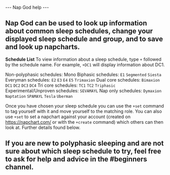 --- Nap God help ---

Nap God can be used to look up information about common sleep schedules, change your displayed sleep schedule and group, and to save and look up napcharts.
-----------------------------------------------
**Schedule List**
To view information about a sleep schedule, type `+` followed by the schedule name. For example, `+DC1` will display information about DC1.

Non-polyphasic schedules: Mono
Biphasic schedules: `E1` `Segmented` `Siesta`
Everyman schedules: `E2` `E3` `E4` `E5` `Trimaxion`
Dual core schedules: `Bimaxion` `DC1` `DC2` `DC3` `DC4`
Tri core schedules: `TC1` `TC2` `Triphasic`
Experimental/Unproven schedules: `SEVAMAYL`
Nap only schedules: `Dymaxion` `Naptation` `SPAMAYL` `Tesla` `Uberman`

Once you have chosen your sleep schedule you can use the `+set` command to tag yourself with it and move yourself to the matching role. You can also use `+set` to set a napchart against your account (created on <https://napchart.com/> or with the `+create` command) which others can then look at. Further details found below.

If you are new to polyphasic sleeping and are not sure about which sleep schedule to try, feel free to ask for help and advice in the #beginners channel.
-----------------------------------------------